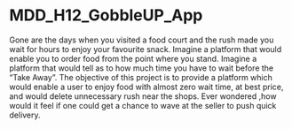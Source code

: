 # MDD_H12_GobbleUP_App

Gone are the days when you visited a food court and  the rush made you wait for hours to enjoy your favourite snack. Imagine a platform that would enable you to order food from the point where you stand. Imagine a platform that would tell as to how much time you have to wait before the “Take Away”. The objective of this project is to provide a platform which would enable a user to enjoy food with almost zero wait time, at best price, and would delete unnecessary rush near the shops. Ever wondered ,how would it feel if one could get a chance to wave at the seller to push quick delivery. 
